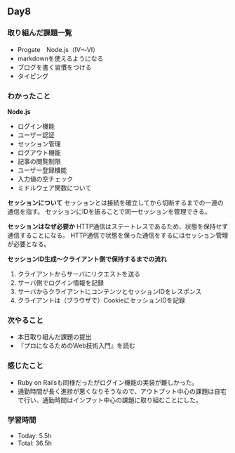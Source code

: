 ## Day8

### 取り組んだ課題一覧
- Progate　Node.js（IV〜VI）
- markdownを使えるようになる
- ブログを書く習慣をつける
- タイピング 

### わかったこと

**Node.js**
- ログイン機能
- ユーザー認証
- セッション管理
- ログアウト機能
- 記事の閲覧制限
- ユーザー登録機能
- 入力値の空チェック
- ミドルウェア関数について

**セッションについて**
セッションとは接続を確立してから切断するまでの一連の通信を指す。
セッションにIDを振ることで同一セッションを管理できる。

**セッションはなぜ必要か**
HTTP通信はステートレスであるため、状態を保持せず通信することになる。
HTTP通信で状態を保った通信をするにはセッション管理が必要となる。

**セッションID生成〜クライアント側で保持するまでの流れ**
1. クライアントからサーバにリクエストを送る
2. サーバ側でログイン情報を記録
3. サーバからクライアントにコンテンツとセッションIDをレスポンス
4. クライアントは（ブラウザで）CookieにセッションIDを記録

### 次やること
- 本日取り組んだ課題の提出
- 『プロになるためのWeb技術入門』を読む

### 感じたこと
- Ruby on Railsも同様だったがログイン機能の実装が難しかった。
- 通勤時間が長く進捗が悪くなりそうなので、アウトプット中心の課題は自宅で行い、通勤時間はインプット中心の課題に取り組むことにした。

### 学習時間
- Today: 5.5h
- Total: 36.5h